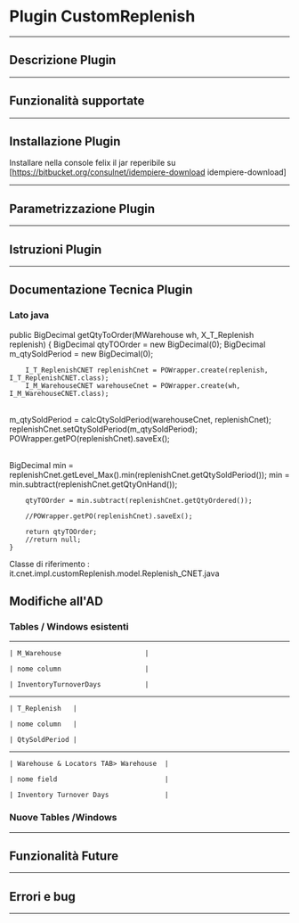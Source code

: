 # Plugin CustomReplenish

---

## Descrizione Plugin

---

## Funzionalità supportate

---

## Installazione Plugin

Installare nella console felix il jar reperibile su [https://bitbucket.org/consulnet/idempiere-download idempiere-download]

---

## Parametrizzazione Plugin

---

## Istruzioni Plugin

---

## Documentazione Tecnica Plugin

### Lato java

public BigDecimal getQtyToOrder(MWarehouse wh, X_T_Replenish replenish) {
BigDecimal qtyTOOrder = new BigDecimal(0);
BigDecimal m_qtySoldPeriod = new BigDecimal(0);

        I_T_ReplenishCNET replenishCnet = POWrapper.create(replenish, I_T_ReplenishCNET.class);
        I_M_WarehouseCNET warehouseCnet = POWrapper.create(wh, I_M_WarehouseCNET.class);


​        
    m_qtySoldPeriod = calcQtySoldPeriod(warehouseCnet, replenishCnet);
    replenishCnet.setQtySoldPeriod(m_qtySoldPeriod);
    POWrapper.getPO(replenishCnet).saveEx();


​        
        BigDecimal min = replenishCnet.getLevel_Max().min(replenishCnet.getQtySoldPeriod());
        min = min.subtract(replenishCnet.getQtyOnHand());
        
        qtyTOOrder = min.subtract(replenishCnet.getQtyOrdered());
        
        //POWrapper.getPO(replenishCnet).saveEx();
        
        return qtyTOOrder;
        //return null;
    }

Classe di riferimento : it.cnet.impl.customReplenish.model.Replenish_CNET.java

## Modifiche all'AD

### Tables / Windows esistenti

---------------
 ```
| M_Warehouse 					  |

| nome column                     |

| InventoryTurnoverDays           |
 ```

-------------------
```
| T_Replenish   |

| nome column   |

| QtySoldPeriod |
```

----------------------------------------
```
| Warehouse & Locators TAB> Warehouse  |

| nome field              			   |

| Inventory Turnover Days  			   |
```

### Nuove Tables /Windows

---

## Funzionalità Future

---

## Errori e bug

---